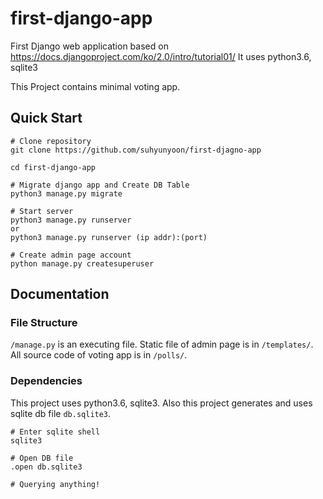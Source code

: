# first-django-app
First Django web application based on https://docs.djangoproject.com/ko/2.0/intro/tutorial01/
It uses python3.6, sqlite3

This Project contains minimal voting app.

## Quick Start

    # Clone repository
    git clone https://github.com/suhyunyoon/first-djagno-app
    
    cd first-django-app
    
    # Migrate django app and Create DB Table
    python3 manage.py migrate
    
    # Start server
    python3 manage.py runserver
    or
    python3 manage.py runserver (ip addr):(port)
    
    # Create admin page account
    python manage.py createsuperuser

## Documentation
### File Structure
`/manage.py` is an executing file.
Static file of admin page is in `/templates/`.
All source code of voting app is in `/polls/`.

### Dependencies
This project uses python3.6, sqlite3.
Also this project generates and uses sqlite db file `db.sqlite3`.

    # Enter sqlite shell
    sqlite3
    
    # Open DB file
    .open db.sqlite3
    
    # Querying anything!
